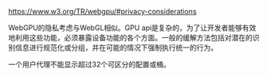 https://www.w3.org/TR/webgpu/#privacy-considerations

WebGPU的隐私考虑与WebGL相似。GPU api是复杂的，为了让开发者能够有效地利用这些功能，必须暴露设备功能的各个方面。一般的缓解方法包括对潜在的识别信息进行规范化或分组，并在可能的情况下强制执行统一的行为。 
 
一个用户代理不能显示超过32个可区分的配置或桶。